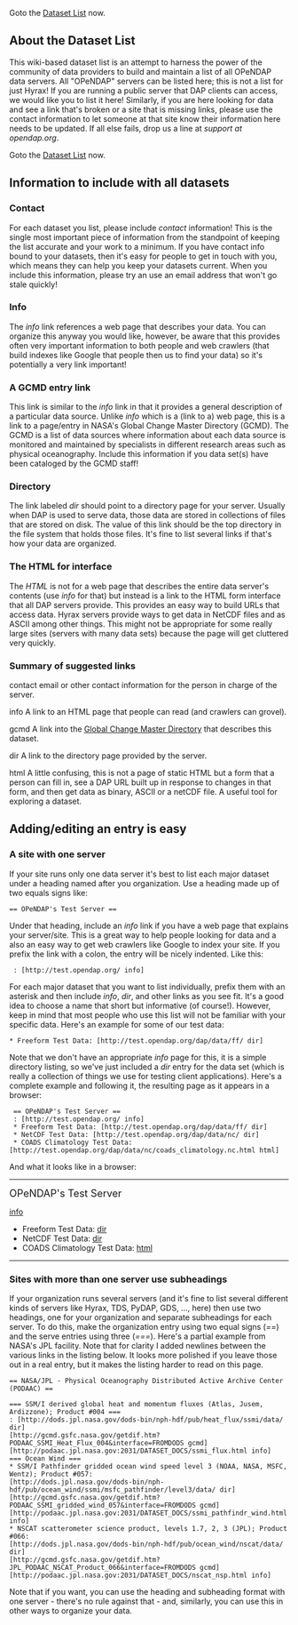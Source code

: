 Goto the [Dataset List](Dataset_List "wikilink") now.

## About the Dataset List

This wiki-based dataset list is an attempt to harness the power of the
community of data providers to build and maintain a list of all OPeNDAP
data servers. All "OPeNDAP" servers can be listed here; this is not a
list for just Hyrax! If you are running a public server that DAP clients
can access, we would like you to list it here! Similarly, if you are
here looking for data and see a link that's broken or a site that is
missing links, please use the contact information to let someone at that
site know their information here needs to be updated. If all else fails,
drop us a line at *support at opendap.org*.

Goto the [Dataset List](Dataset_List "wikilink") now.

## Information to include with all datasets

### Contact

For each dataset you list, please include *contact* information! This is
the single most important piece of information from the standpoint of
keeping the list accurate and your work to a minimum. If you have
contact info bound to your datasets, then it's easy for people to get in
touch with you, which means they can help you keep your datasets
current. When you include this information, please try an use an email
address that won't go stale quickly!

### Info

The *info* link references a web page that describes your data. You can
organize this anyway you would like, however, be aware that this
provides often very important information to both people and web
crawlers (that build indexes like Google that people then us to find
your data) so it's potentially a very link important!

### A GCMD entry link

This link is similar to the *info* link in that it provides a general
description of a particular data source. Unlike *info* which is a (link
to a) web page, this is a link to a page/entry in NASA's Global Change
Master Directory (GCMD). The GCMD is a list of data sources where
information about each data source is monitored and maintained by
specialists in different research areas such as physical oceanography.
Include this information if you data set(s) have been cataloged by the
GCMD staff!

### Directory

The link labeled *dir* should point to a directory page for your server.
Usually when DAP is used to serve data, those data are stored in
collections of files that are stored on disk. The value of this link
should be the top directory in the file system that holds those files.
It's fine to list several links if that's how your data are organized.

### The HTML for interface

The *HTML* is not for a web page that describes the entire data server's
contents (use *info* for that) but instead is a link to the HTML form
interface that all DAP servers provide. This provides an easy way to
build URLs that access data. Hyrax servers provide ways to get data in
NetCDF files and as ASCII among other things. This might not be
appropriate for some really large sites (servers with many data sets)
because the page will get cluttered very quickly.

### Summary of suggested links

contact
email or other contact information for the person in charge of the
server.

info
A link to an HTML page that people can read (and crawlers can grovel).

gcmd
A link into the [Global Change Master Directory](http://gcmd.nasa.gov/)
that describes this dataset.

dir
A link to the directory page provided by the server.

html
A little confusing, this is not a page of static HTML but a form that a
person can fill in, see a DAP URL built up in response to changes in
that form, and then get data as binary, ASCII or a netCDF file. A useful
tool for exploring a dataset.

## Adding/editing an entry is easy

### A site with one server

If your site runs only one data server it's best to list each major
dataset under a heading named after you organization. Use a heading made
up of two equals signs like:

`== OPeNDAP's Test Server ==`

Under that heading, include an *info* link if you have a web page that
explains your server/site. This is a great way to help people looking
for data and a also an easy way to get web crawlers like Google to index
your site. If you prefix the link with a colon, the entry will be nicely
indented. Like this:

     : [http://test.opendap.org/ info]

For each major dataset that you want to list individually, prefix them
with an asterisk and then include *info*, *dir*, and other links as you
see fit. It's a good idea to choose a name that short but informative
(of course!). However, keep in mind that most people who use this list
will not be familiar with your specific data. Here's an example for some
of our test data:

    * Freeform Test Data: [http://test.opendap.org/dap/data/ff/ dir]

Note that we don't have an appropriate *info* page for this, it is a
simple directory listing, so we've just included a *dir* entry for the
data set (which is really a collection of things we use for testing
client applications). Here's a complete example and following it, the
resulting page as it appears in a browser:

     == OPeNDAP's Test Server ==
     : [http://test.opendap.org/ info]
     * Freeform Test Data: [http://test.opendap.org/dap/data/ff/ dir]
     * NetCDF Test Data: [http://test.opendap.org/dap/data/nc/ dir]
     * COADS Climatology Test Data: [http://test.opendap.org/dap/data/nc/coads_climatology.nc.html html]

And what it looks like in a browser:

------------------------------------------------------------------------

<font size="+1"> OPeNDAP's Test Server </font>


[info](http://test.opendap.org/)

- Freeform Test Data: [dir](http://test.opendap.org/dap/data/ff/)
- NetCDF Test Data: [dir](http://test.opendap.org/dap/data/nc/)
- COADS Climatology Test Data:
  [html](http://test.opendap.org/dap/data/nc/coads_climatology.nc.html)

------------------------------------------------------------------------

### Sites with more than one server use subheadings

If your organization runs several servers (and it's fine to list several
different kinds of servers like Hyrax, TDS, PyDAP, GDS, ..., here) then
use two headings, one for your organization and separate subheadings for
each server. To do this, make the organization entry using two equal
signs (*==*) and the serve entries using three (*===*). Here's a partial
example from NASA's JPL facility. Note that for clarity I added newlines
between the various links in the listing below. It looks more polished
if you leave those out in a real entry, but it makes the listing harder
to read on this page.

    == NASA/JPL - Physical Oceanography Distributed Active Archive Center (PODAAC) ==

    === SSM/I derived global heat and momentum fluxes (Atlas, Jusem, Ardizzone); Product #004 ===
    : [http://dods.jpl.nasa.gov/dods-bin/nph-hdf/pub/heat_flux/ssmi/data/ dir]
    [http://gcmd.gsfc.nasa.gov/getdif.htm?PODAAC_SSMI_Heat_Flux_004&interface=FROMDODS gcmd]
    [http://podaac.jpl.nasa.gov:2031/DATASET_DOCS/ssmi_flux.html info]
    === Ocean Wind ===
    * SSM/I Pathfinder gridded ocean wind speed level 3 (NOAA, NASA, MSFC, Wentz); Product #057:
    [http://dods.jpl.nasa.gov/dods-bin/nph-hdf/pub/ocean_wind/ssmi/msfc_pathfinder/level3/data/ dir]
    [http://gcmd.gsfc.nasa.gov/getdif.htm?PODAAC_SSMI_gridded_wind_057&interface=FROMDODS gcmd]
    [http://podaac.jpl.nasa.gov:2031/DATASET_DOCS/ssmi_pathfindr_wind.html info]
    * NSCAT scatterometer science product, levels 1.7, 2, 3 (JPL); Product #066:
    [http://dods.jpl.nasa.gov/dods-bin/nph-hdf/pub/ocean_wind/nscat/data/ dir]
    [http://gcmd.gsfc.nasa.gov/getdif.htm?JPL_PODAAC_NSCAT_Product_066&interface=FROMDODS gcmd]
    [http://podaac.jpl.nasa.gov:2031/DATASET_DOCS/nscat_nsp.html info]

Note that if you want, you can use the heading and subheading format
with one server - there's no rule against that - and, similarly, you can
use this in other ways to organize your data.